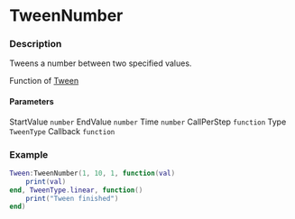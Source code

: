 # TweenNumber

### Description

Tweens a number between two specified values.

Function of [Tween](../../)

#### Parameters

StartValue `number`
EndValue `number`
Time `number`
CallPerStep `function`
Type `TweenType`
Callback `function`

### Example

```lua
Tween:TweenNumber(1, 10, 1, function(val)
    print(val)
end, TweenType.linear, function()
    print("Tween finished")
end)
```
